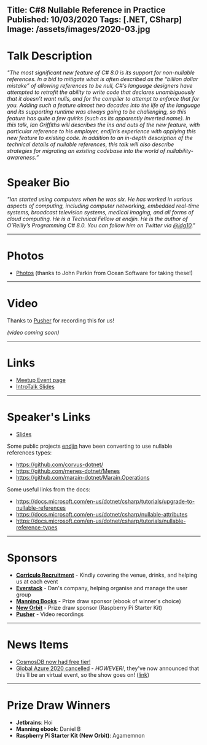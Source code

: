 Title: C#8 Nullable Reference in Practice
Published: 10/03/2020
Tags: [.NET, CSharp]
Image: /assets/images/2020-03.jpg
---
# Talk Description

_"The most significant new feature of C# 8.0 is its support for non-nullable references. In a bid to mitigate what is often described as the “billion dollar mistake” of allowing references to be null, C#’s language designers have attempted to retrofit the ability to write code that declares unambiguously that it doesn’t want nulls, and for the compiler to attempt to enforce that for you. Adding such a feature almost two decades into the life of the language and its supporting runtime was always going to be challenging, so this feature has quite a few quirks (such as its apparently inverted name). In this talk, Ian Griffiths will describes the ins and outs of the new feature, with particular reference to his employer, endjin’s experience with applying this new feature to existing code. In addition to an in-depth description of the technical details of nullable references, this talk will also describe strategies for migrating an existing codebase into the world of nullability-awareness.”_

# Speaker Bio

_"Ian started using computers when he was six. He has worked in various aspects of computing, including computer networking, embedded real-time systems, broadcast television systems, medical imaging, and all forms of cloud computing. He is a Technical Fellow at endjin. He is the author of O’Reilly’s Programming C# 8.0. You can follow him on Twitter via [@idg10](https://twitter.com/idg10)."_

---

# Photos

* [Photos](https://www.dropbox.com/sh/yf4vovx1t8ydzx9/AAD-UQknGyrv-DZOcYCU9U33a?dl=0) (thanks to John Parkin from Ocean Software for taking these!)

---

# Video

Thanks to [Pusher](https://pusher.com) for recording this for us!

_(video coming soon)_

---

# Links

* [Meetup Event page](https://www.meetup.com/dotnetoxford/events/268540407/)
* [IntroTalk Slides](https://www.dropbox.com/s/21ky5js8myfwaui/2020-03-NullableReference.pdf?dl=0)

---

# Speaker's Links

* [Slides](https://www.dropbox.com/s/3tu7a9i03ua7kkp/Nullable%20References%20in%20Practice.pdf?dl=0)

Some public projects [endjin](https://endjin.com) have been converting to use nullable references types:

* https://github.com/corvus-dotnet/
* https://github.com/menes-dotnet/Menes
* https://github.com/marain-dotnet/Marain.Operations

Some useful links from the docs:

* https://docs.microsoft.com/en-us/dotnet/csharp/tutorials/upgrade-to-nullable-references
* https://docs.microsoft.com/en-us/dotnet/csharp/nullable-attributes
* https://docs.microsoft.com/en-us/dotnet/csharp/tutorials/nullable-reference-types

---

# Sponsors

* **[Corriculo Recruitment](https://corriculo.co.uk)** - Kindly covering the venue, drinks, and helping us at each event
* **[Everstack](https://www.everstack.com)** - Dan's company, helping organise and manage the user group
* **[Manning Books](https://www.manning.com)** - Prize draw sponsor (ebook of winner's choice)
* **[New Orbit](https://neworbit.co.uk)** - Prize draw sponsor (Raspberry Pi Starter Kit)
* **[Pusher](https://www.pusher.com/)** - Video recordings

---

# News Items

* [CosmosDB now had free tier!](https://azure.microsoft.com/en-us/updates/azure-cosmos-db-free-tier-is-now-available/)
* [Global Azure 2020 cancelled](https://globalazure.net/Blog/Post/190/Global-Azure-and-COVID-19) - _HOWEVER!_, they've now announced that this'll be an virtual event, so the show goes on! ([link](https://globalazure.net/Blog/Post/193/Global-Azure-Virtual-2020))

---

# Prize Draw Winners

* **Jetbrains**: Hoi
* **Manning ebook**: Daniel B
* **Raspberry Pi Starter Kit (New Orbit)**: Agamemnon
